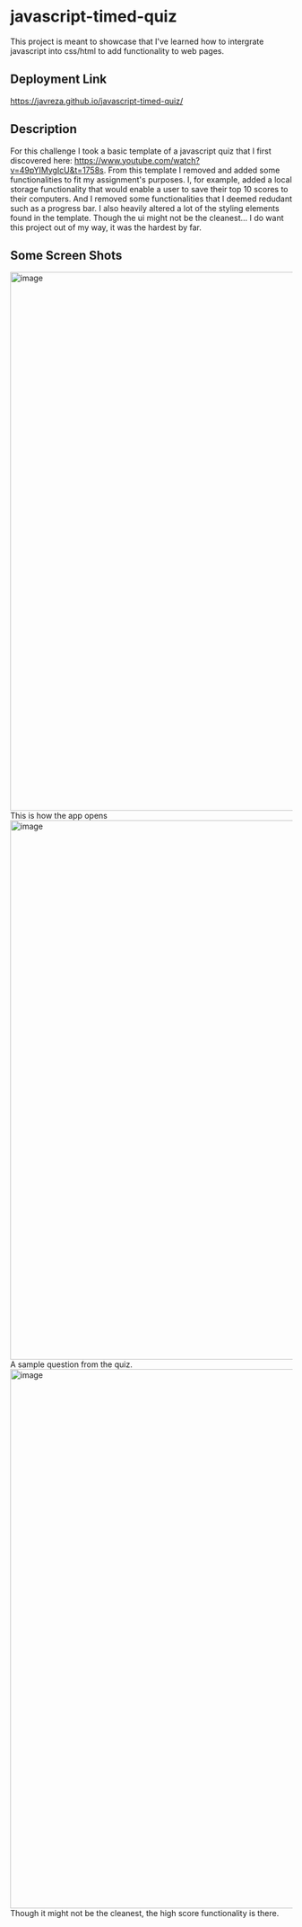 # javascript-timed-quiz
This project is meant to showcase that I've learned how to intergrate javascript into css/html to add functionality to web pages.

## Deployment Link
https://javreza.github.io/javascript-timed-quiz/

## Description
For this challenge I took a basic template of a javascript quiz that I first discovered here: https://www.youtube.com/watch?v=49pYIMygIcU&t=1758s. From this template I removed and added some functionalities to fit my assignment's purposes. I, for example, added a local storage functionality that would enable a user to save their top 10 scores to their computers. And I removed some functionalities that I deemed redudant such as a progress bar. I also heavily altered a lot of the styling elements found in the template.
Though the ui might not be the cleanest... I do want this project out of my way, it was the hardest by far. 

## Some Screen Shots
<img width="959" alt="image" src="https://github.com/Javreza/javascript-timed-quiz/assets/20735971/ce180227-2947-4884-8f20-1337d8b1720f">
This is how the app opens

<img width="960" alt="image" src="https://github.com/Javreza/javascript-timed-quiz/assets/20735971/ca8f11af-536a-4369-aead-8aef6aa6f85b">
A sample question from the quiz.

<img width="960" alt="image" src="https://github.com/Javreza/javascript-timed-quiz/assets/20735971/4d29bcc1-3cf3-417a-82b8-00d1c5555ce4">
Though it might not be the cleanest, the high score functionality is there.



